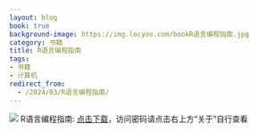 ```yaml
---
layout: blog
book: true
background-image: https://img.locyoo.com/bookR语言编程指南.jpg
category: 书籍
title: R语言编程指南
tags:
- 书籍
- 计算机
redirect_from:
  - /2024/03/R语言编程指南/
---
```

![](https://img.locyoo.com/bookR语言编程指南.jpg)
R语言编程指南: <a name = "ref1" href="https://url18.ctfile.com/f/50983618-1418306168-fcd42d?p=3619">点击下载</a>，访问密码请点击右上方“关于”自行查看